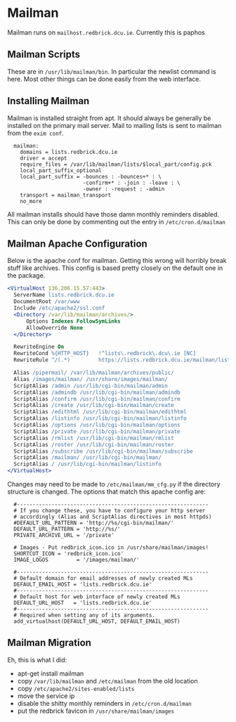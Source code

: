 # Mailman

Mailman runs on `mailhost.redbrick.dcu.ie`. Currently this is paphos

## Mailman Scripts

These are in `/usr/lib/mailman/bin`. In particular the newlist command is here.
Most other things can be done easily from the web interface.

## Installing Mailman

Mailman is installed straight from apt. It should always be generally be
installed on the primary mail server. Mail to mailing lists is sent to mailman
from the `exim conf`.

```text
  mailman:
    domains = lists.redbrick.dcu.ie
    driver = accept
    require_files = /var/lib/mailman/lists/$local_part/config.pck
    local_part_suffix_optional
    local_part_suffix = -bounces : -bounces+* : \
                        -confirm+* : -join : -leave : \
                        -owner : -request : -admin
    transport = mailman_transport
    no_more
```

All mailman installs should have those damn monthly reminders disabled. This can
only be done by commenting out the entry in `/etc/cron.d/mailman`

## Mailman Apache Configuration

Below is the apache conf for mailman. Getting this wrong will horribly break
stuff like archives. This config is based pretty closely on the default one in
the package.

```apache
<VirtualHost 136.206.15.57:443>
  ServerName lists.redbrick.dcu.ie
  DocumentRoot /var/www
  Include /etc/apache2/ssl.conf
  <Directory /var/lib/mailman/archives/>
      Options Indexes FollowSymLinks
      AllowOverride None
  </Directory>

  RewriteEngine On
  RewriteCond %{HTTP_HOST}   !^lists\.redbrick\.dcu\.ie [NC]
  RewriteRule ^/(.*)         https://lists.redbrick.dcu.ie/mailman/listinfo [L,R]

  Alias /pipermail/ /var/lib/mailman/archives/public/
  Alias /images/mailman/ /usr/share/images/mailman/
  ScriptAlias /admin /usr/lib/cgi-bin/mailman/admin
  ScriptAlias /admindb /usr/lib/cgi-bin/mailman/admindb
  ScriptAlias /confirm /usr/lib/cgi-bin/mailman/confirm
  ScriptAlias /create /usr/lib/cgi-bin/mailman/create
  ScriptAlias /edithtml /usr/lib/cgi-bin/mailman/edithtml
  ScriptAlias /listinfo /usr/lib/cgi-bin/mailman/listinfo
  ScriptAlias /options /usr/lib/cgi-bin/mailman/options
  ScriptAlias /private /usr/lib/cgi-bin/mailman/private
  ScriptAlias /rmlist /usr/lib/cgi-bin/mailman/rmlist
  ScriptAlias /roster /usr/lib/cgi-bin/mailman/roster
  ScriptAlias /subscribe /usr/lib/cgi-bin/mailman/subscribe
  ScriptAlias /mailman/ /usr/lib/cgi-bin/mailman/
  ScriptAlias / /usr/lib/cgi-bin/mailman/listinfo
</VirtualHost>
```

Changes may need to be made to `/etc/mailman/mm_cfg.py` if the directory
structure is changed. The options that match this apache config are:

```text
  #-------------------------------------------------------------
  # If you change these, you have to configure your http server
  # accordingly (Alias and ScriptAlias directives in most httpds)
  #DEFAULT_URL_PATTERN = 'http://%s/cgi-bin/mailman/'
  DEFAULT_URL_PATTERN = 'http://%s/'
  PRIVATE_ARCHIVE_URL = '/private'

  # Images - Put redbrick_icon.ico in /usr/share/mailman/images!
  SHORTCUT_ICON = 'redbrick_icon.ico'
  IMAGE_LOGOS         = '/images/mailman/'

  #-------------------------------------------------------------
  # Default domain for email addresses of newly created MLs
  DEFAULT_EMAIL_HOST = 'lists.redbrick.dcu.ie'
  #-------------------------------------------------------------
  # Default host for web interface of newly created MLs
  DEFAULT_URL_HOST   = 'lists.redbrick.dcu.ie'
  #-------------------------------------------------------------
  # Required when setting any of its arguments.
  add_virtualhost(DEFAULT_URL_HOST, DEFAULT_EMAIL_HOST)
```

## Mailman Migration

Eh, this is what I did:

- apt-get install mailman
- copy `/var/lib/mailman` and `/etc/mailman` from the old location
- copy `/etc/apache2/sites-enabled/lists`
- move the service ip
- disable the shitty monthly reminders in `/etc/cron.d/mailman`
- put the redbrick favicon in `/usr/share/mailman/images`
